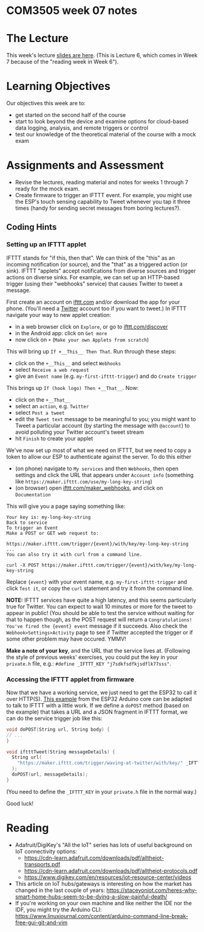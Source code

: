 COM3505 week 07 notes
===

# The Lecture

This week's lecture [slides are
here](https://docs.google.com/presentation/d/1nKq2Wc0hYn-QwsQ2bz7Bidg9aGA2tDjUhPTkMEYfNTk/edit?usp=sharing).
(This is Lecture 6, which comes in Week 7 because of the "reading week in Week
6").


# Learning Objectives

Our objectives this week are to:

- get started on the second half of the course
- start to look beyond the device and examine options for cloud-based data
  logging, analysis, and remote triggers or control
- test our knowledge of the theoretical material of the course with a mock
  exam


# Assignments and Assessment

- Revise the lectures, reading material and notes for weeks 1 through 7 ready
  for the mock exam.
- Create firmware to trigger an IFTTT event. For example, you might use the
  ESP's touch sensing capability to Tweet whenever you tap it three times
  (handy for sending secret messages from boring lectures?).


## Coding Hints

### Setting up an IFTTT applet

IFTTT stands for "if this, then that". We can think of the "this" as an
incoming notification (or source), and the "that" as a triggered action (or
sink). IFTTT "applets" accept notifications from diverse sources and trigger
actions on diverse sinks. For example, we can set up an HTTP-based trigger
(using their "webhooks" service) that causes Twitter to tweet a message.

First create an account on [ifttt.com](https://ifttt.com) and/or download the
app for your phone. (You'll need a [Twitter](https://twitter.com) account too
if you want to tweet.) In IFTTT navigate your way to new applet creation:

- in a web browser click on `Explore`, or go to
  [ifttt.com/discover](https://ifttt.com/discover)
- in the Android app: click on `Get more`
- now click on `+` (`Make your own Applets from scratch`)

This will bring up `If +__This__ Then That`. Run through these steps:

- click on the `+__This__` and select `Webhooks`
- select `Receive a web request`
- give an `Event name` (e.g. `my-first-ifttt-trigger`) and do `Create trigger`

This brings up `If (hook logo) Then +__That__`. Now:

- click on the `+__That__`
- select an `action`, e.g. `Twitter`
- select `Post a tweet`
- edit the `Tweet text` message to be meaningful to you; you might want to
  Tweet a particular account (by starting the message with `@account`) to
  avoid polluting your Twitter account's tweet stream
- hit `Finish` to create your applet

We've now set up most of what we need on IFTTT, but we need to copy a token to
allow our ESP to authenticate against the server. To do this either

- (on phone) navigate to `My services` and then `Webhooks`, then open
  settings and click the URL that appears under `Account info` (something like
  `https://maker.ifttt.com/use/my-long-key-string`)
- (on browser) open
  [ifttt.com/maker_webhooks](https://ifttt.com/maker_webhooks), and click on
  `Documentation`

This will give you a page saying something like:

```
Your key is: my-long-key-string
Back to service
To trigger an Event
Make a POST or GET web request to:

https://maker.ifttt.com/trigger/{event}/with/key/my-long-key-string
...
You can also try it with curl from a command line.

curl -X POST https://maker.ifttt.com/trigger/{event}/with/key/my-long-key-string
```

Replace `{event}` with your event name, e.g. `my-first-ifttt-trigger` and
click `Test it`, or copy the `curl` statement and try it from the command
line.

**NOTE:** IFTTT services have quite a high latency, and this seems
particularly true for Twitter. You can expect to wait 10 minutes or more for
the tweet to appear in public! (You should be able to test the service without
waiting for that to happen though, as the POST request will return a
`Congratulations! You've fired the {event} event` message if it succeeds. Also
check the `Webhook>Settings>Activity` page to see if Twitter accepted the
trigger or if some other problem may have occured. YMMV!

**Make a note of your key**, and the URL that the service lives at. (Following
the style of previous weeks' exercises, you could put the key in your
`private.h` file, e.g.: `#define _IFTTT_KEY "j7sdkfsdfkjsdflk77sss"`.


### Accessing the IFTTT applet from firmware

Now that we have a working service, we just need to get the ESP32 to call it
over HTTP(S). [This
example](https://github.com/espressif/arduino-esp32/blob/master/libraries/HTTPClient/examples/BasicHttpsClient/BasicHttpsClient.ino)
from the ESP32 Arduino core can be adapted to talk to IFTTT with a little
work. If we define a `doPOST` method (based on the example) that takes a URL
and a JSON fragment in IFTTT format, we can do the service trigger job like
this:

```cpp
void doPOST(String url, String body) {
// ...
}

void iftttTweet(String messageDetails) {
  String url(
    "https://maker.ifttt.com/trigger/waving-at-twitter/with/key/" _IFTTT_KEY
  );
  doPOST(url, messageDetails);
}
```

(You need to define the `_IFTTT_KEY` in your `private.h` file in the normal
way.)

Good luck!


# Reading 

- Adafruit/DigiKey's "All the IoT" series has lots of useful background on IoT
  connectivity options:
  - https://cdn-learn.adafruit.com/downloads/pdf/alltheiot-transports.pdf
  - https://cdn-learn.adafruit.com/downloads/pdf/alltheiot-protocols.pdf
  - https://www.digikey.com/en/resources/iot-resource-center/videos
- This article on IoT hubs/gateways is interesting on how the market has
  changed in the last couple of years:
  https://staceyoniot.com/heres-why-smart-home-hubs-seem-to-be-dying-a-slow-painful-death/
- If you're working on your own machine and like neither the IDE nor the IDF,
  you might try the Arduino CLI:
  https://www.linuxjournal.com/content/arduino-command-line-break-free-gui-git-and-vim
